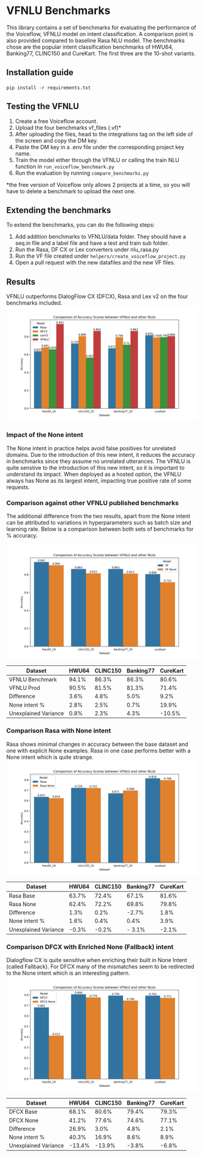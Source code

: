 # VFNLU Benchmarks

This library contains a set of benchmarks for evaluating the performance of the Voiceflow, VFNLU model on intent classification. A comparison point is also provided compared to baseline Rasa NLU model.
The benchmarks chose are the popular intent classification benchmarks of HWU64, Banking77, CLINC150 and CureKart. The first three are the 10-shot variants.

## Installation guide
`pip install -r requirements.txt`

## Testing the VFNLU
1. Create a free Voiceflow account.
2. Upload the four benchmarks vf_files (.vf)*
3. After uploading the files, head to the integrations tag on the left side of the screen and copy the DM key.
4. Paste the DM key in a .env file under the corresponding project key name.
5. Train the model either through the VFNLU or calling the train NLU function in `run_voiceflow_benchmark.py`
6. Run the evaluation by running `compare_benchmarks.py`

*the free version of Voiceflow only allows 2 projects at a time, so you will have to delete a benchmark to upload the next one.

## Extending the benchmarks
To extend the benchmarks, you can do the following steps:
1. Add addition benchmarks to VFNLU/data folder. They should have a seq.in file and a label file and have a test and train sub folder.
2. Run the Rasa, DF CX or Lex converters under nlu_rasa.py
3. Run the VF file created under `helpers/create_voiceflow_project.py`
4. Open a pull request with the new datafiles and the new VF files.

## Results
VFNLU outperforms DialogFlow CX (DFCX), Rasa and Lex v2  on the four benchmarks included.
![VFNLU vs Other NLUs](figures/nlu_accuracy.png)



### Impact of the None intent
The None intent in practice helps avoid false positives for unrelated domains. Due to the introduction of this new intent, it reduces the accuracy in benchmarks since they assume no unrelated utterances.
The VFNLU is quite senstive to the introduction of this new intent, so it is important to understand its impact.
When deployed as a hosted option, the VFNLU always has None as its largest intent, impacting true positive rate of some requests.

### Comparison against other VFNLU published benchmarks
The additional difference from the two results, apart from the None intent can be attributed to variations in hyperparameters such as batch size and learning rate.
Below is a comparison between both sets of benchmarks for % accuracy.

![VFNLUNone](figures/VF_accuracy.png)

| Dataset              | HWU64 | CLINC150 | Banking77 | CureKart |
|----------------------|-------|----------|-----------|----------|
| VFNLU Benchmark      | 94.1% | 86.3%    | 86.3%     | 80.6%    |
| VFNLU Prod           | 90.5% | 81.5%    | 81.3%     | 71.4%    |
| Difference           | 3.6%  | 4.8%     | 5.0%      | 9.2%     |
| None intent %        | 2.8%  | 2.5%     | 0.7%      | 19.9%    |
| Unexplained Variance | 0.8%  | 2.3%     | 4.3%      | -10.5%   |

### Comparison Rasa with None intent
Rasa shows minimal changes in accuracy between the base dataset and one with explicit None examples. Rasa in one case performs better with a None intent which is quite strange.
![RasaNone](figures/Rasa_accuracy.png)

| Dataset              | HWU64 | CLINC150 | Banking77 | CureKart |
|----------------------|-------|----------|-----------|----------|
| Rasa Base            | 63.7% | 72.4%    | 67.1%     | 81.6%    |
| Rasa None            | 62.4% | 72.2%    | 69.8%     | 79.8%    |
| Difference           | 1.3%  | 0.2%     | -2.7%     | 1.8%     |
| None intent %        | 1.6%  | 0.4%     | 0.4%      | 3.9%     |
| Unexplained Variance | -0.3% | -0.2%    | - 3.1%    | -2.1%    |

### Comparison DFCX with Enriched None (Fallback) intent 
Dialogflow CX is quite sensitive when enriching their built in None Intent (called Fallback). For DFCX many of the mismatches seem to be redirected to the None intent which is an interesting pattern.
![DFCXNone](figures/DFCX_accuracy.png)

| Dataset              | HWU64  | CLINC150 | Banking77 | CureKart |
|----------------------|--------|--------|-----------|----------|
| DFCX Base            | 68.1%  | 80.6%  | 79.4%     | 79.3%    |
| DFCX None            | 41.2%  | 77.6%  | 74.6%     | 77.1%    |
| Difference           | 26.9%  | 3.0%   | 4.8%      | 2.1%     |
| None intent %        | 40.3%  | 16.9%  | 8.6%      | 8.9%     |
| Unexplained Variance | -13.4% | -13.9% | -3.8%     | -6.8%    |